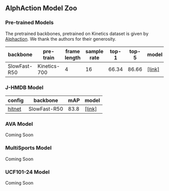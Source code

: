 ## AlphAction Model Zoo

### Pre-trained Models

The pretrained backbones, pretrained on Kinetics dataset is given by [Alphaction](https://github.com/MVIG-SJTU/AlphAction). We thank the authors for their generosity.

| backbone | pre-train | frame length | sample rate | top-1 | top-5 | model |
| ------------- | ------------- | ------------- | ------------- | ------------- | ------------- | ------------- |
| SlowFast-R50 | Kinetics-700 | 4 | 16 | 66.34 | 86.66 | [[link]](https://drive.google.com/file/d/1bNcF295jxY4Zbqf0mdtsw9QifpXnvOyh/view?usp=sharing) |


### J-HMDB Model

| config | backbone  | mAP | model |
| ------------- | ------------- | ------------- | ------------- |
| [hitnet](config_files/hitnet.yaml) | SlowFast-R50 | 83.8 | [[link]]()

### AVA Model

Coming Soon

### MultiSports Model

Coming Soon

### UCF101-24 Model

Coming Soon
